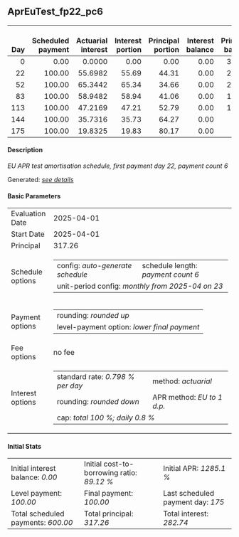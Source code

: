 <h2>AprEuTest_fp22_pc6</h2>
<table>
    <thead style="vertical-align: bottom;">
        <th style="text-align: right;">Day</th>
        <th style="text-align: right;">Scheduled payment</th>
        <th style="text-align: right;">Actuarial interest</th>
        <th style="text-align: right;">Interest portion</th>
        <th style="text-align: right;">Principal portion</th>
        <th style="text-align: right;">Interest balance</th>
        <th style="text-align: right;">Principal balance</th>
        <th style="text-align: right;">Total actuarial interest</th>
        <th style="text-align: right;">Total interest</th>
        <th style="text-align: right;">Total principal</th>
    </thead>
    <tr style="text-align: right;">
        <td class="ci00">0</td>
        <td class="ci01" style="white-space: nowrap;">0.00</td>
        <td class="ci02">0.0000</td>
        <td class="ci03">0.00</td>
        <td class="ci04">0.00</td>
        <td class="ci05">0.00</td>
        <td class="ci06">317.26</td>
        <td class="ci07">0.0000</td>
        <td class="ci08">0.00</td>
        <td class="ci09">0.00</td>
    </tr>
    <tr style="text-align: right;">
        <td class="ci00">22</td>
        <td class="ci01" style="white-space: nowrap;">100.00</td>
        <td class="ci02">55.6982</td>
        <td class="ci03">55.69</td>
        <td class="ci04">44.31</td>
        <td class="ci05">0.00</td>
        <td class="ci06">272.95</td>
        <td class="ci07">55.6982</td>
        <td class="ci08">55.69</td>
        <td class="ci09">44.31</td>
    </tr>
    <tr style="text-align: right;">
        <td class="ci00">52</td>
        <td class="ci01" style="white-space: nowrap;">100.00</td>
        <td class="ci02">65.3442</td>
        <td class="ci03">65.34</td>
        <td class="ci04">34.66</td>
        <td class="ci05">0.00</td>
        <td class="ci06">238.29</td>
        <td class="ci07">121.0424</td>
        <td class="ci08">121.03</td>
        <td class="ci09">78.97</td>
    </tr>
    <tr style="text-align: right;">
        <td class="ci00">83</td>
        <td class="ci01" style="white-space: nowrap;">100.00</td>
        <td class="ci02">58.9482</td>
        <td class="ci03">58.94</td>
        <td class="ci04">41.06</td>
        <td class="ci05">0.00</td>
        <td class="ci06">197.23</td>
        <td class="ci07">179.9906</td>
        <td class="ci08">179.97</td>
        <td class="ci09">120.03</td>
    </tr>
    <tr style="text-align: right;">
        <td class="ci00">113</td>
        <td class="ci01" style="white-space: nowrap;">100.00</td>
        <td class="ci02">47.2169</td>
        <td class="ci03">47.21</td>
        <td class="ci04">52.79</td>
        <td class="ci05">0.00</td>
        <td class="ci06">144.44</td>
        <td class="ci07">227.2074</td>
        <td class="ci08">227.18</td>
        <td class="ci09">172.82</td>
    </tr>
    <tr style="text-align: right;">
        <td class="ci00">144</td>
        <td class="ci01" style="white-space: nowrap;">100.00</td>
        <td class="ci02">35.7316</td>
        <td class="ci03">35.73</td>
        <td class="ci04">64.27</td>
        <td class="ci05">0.00</td>
        <td class="ci06">80.17</td>
        <td class="ci07">262.9390</td>
        <td class="ci08">262.91</td>
        <td class="ci09">237.09</td>
    </tr>
    <tr style="text-align: right;">
        <td class="ci00">175</td>
        <td class="ci01" style="white-space: nowrap;">100.00</td>
        <td class="ci02">19.8325</td>
        <td class="ci03">19.83</td>
        <td class="ci04">80.17</td>
        <td class="ci05">0.00</td>
        <td class="ci06">0.00</td>
        <td class="ci07">282.7715</td>
        <td class="ci08">282.74</td>
        <td class="ci09">317.26</td>
    </tr>
</table>
<h4>Description</h4>
<p><i>EU APR test amortisation schedule, first payment day 22, payment count 6</i></p>
<p>Generated: <i><a href="../GeneratedDate.html">see details</a></i></p>
<h4>Basic Parameters</h4>
<table>
    <tr>
        <td>Evaluation Date</td>
        <td>2025-04-01</td>
    </tr>
    <tr>
        <td>Start Date</td>
        <td>2025-04-01</td>
    </tr>
    <tr>
        <td>Principal</td>
        <td>317.26</td>
    </tr>
    <tr>
        <td>Schedule options</td>
        <td>
            <table>
                <tr>
                    <td>config: <i>auto-generate schedule</i></td>
                    <td>schedule length: <i><i>payment count</i> 6</i></td>
                </tr>
                <tr>
                    <td colspan="2" style="white-space: nowrap;">unit-period config: <i>monthly from 2025-04 on 23</i></td>
                </tr>
            </table>
        </td>
    </tr>
    <tr>
        <td>Payment options</td>
        <td>
            <table>
                <tr>
                    <td>rounding: <i>rounded up</i></td>
                </tr>
                <tr>
                    <td>level-payment option: <i>lower&nbsp;final&nbsp;payment</i></td>
                </tr>
            </table>
        </td>
    </tr>
    <tr>
        <td>Fee options</td>
        <td>no fee
        </td>
    </tr>
    <tr>
        <td>Interest options</td>
        <td>
            <table>
                <tr>
                    <td>standard rate: <i>0.798 % per day</i></td>
                    <td>method: <i>actuarial</i></td>
                </tr>
                <tr>
                    <td>rounding: <i>rounded down</i></td>
                    <td>APR method: <i>EU to 1 d.p.</i></td>
                </tr>
                <tr>
                    <td colspan="2">cap: <i>total 100 %; daily 0.8 %</td>
                </tr>
            </table>
        </td>
    </tr>
</table>
<h4>Initial Stats</h4>
<table>
    <tr>
        <td>Initial interest balance: <i>0.00</i></td>
        <td>Initial cost-to-borrowing ratio: <i>89.12 %</i></td>
        <td>Initial APR: <i>1285.1 %</i></td>
    </tr>
    <tr>
        <td>Level payment: <i>100.00</i></td>
        <td>Final payment: <i>100.00</i></td>
        <td>Last scheduled payment day: <i>175</i></td>
    </tr>
    <tr>
        <td>Total scheduled payments: <i>600.00</i></td>
        <td>Total principal: <i>317.26</i></td>
        <td>Total interest: <i>282.74</i></td>
    </tr>
</table>